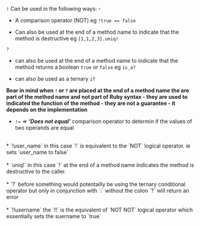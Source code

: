 `!` Can be used in the following ways: -

* A comparison operator (NOT) eg `!true == false`

* Can also be used at the end of a method name to indicate that the method is destructive eg `[1,1,2,3].uniq!` 

`?`
  * can also be used at the end of a method name to indicate that the method returns a boolean `true` or `false` eg `is_a?`

  * can also be used as a ternary `if`

  **Bear in mind when `!` or `?` are placed at the end of a method name the are part of the method name and not part of Ruby syntax - they are used to indicated the function of the method - they are not a guarantee - it depends on the implementation**

* `!=` => ***'Does not equal'*** comparison operator to determin if the values of two operands are equal<br>
<br>
* `!user_name` in this case `!` is equivalent to the `NOT` logical operator.  ie sets `user_name to false`<br>
<br>
* `uniq!` in this case `!` at the end of a method name indicates the method is destructive to the caller.<br>
<br>
* `?` before something would potentailly be using the ternary conditional operator but only in conjunction with `:` without the colon `?` will return an error<br>
<br>
* `!!username` the `!!` is the equivalent of `NOT NOT` logical operator which essentially sets the suername to `true`  






